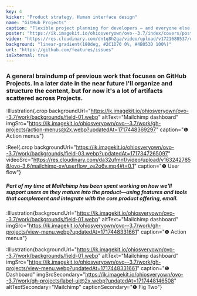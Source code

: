 ```yaml
---
key: 4
kicker: "Product strategy, Human interface design"
name: "GitHub Projects"
caption: "Flexible project planning for developers – and everyone else."
poster: "https://ik.imagekit.io/ohiosveryown/ovo--3.7/index/covers/poster__ghp3@3x.webp?updatedAt=1716577827769"
video: "https://res.cloudinary.com/dn1q8h2ga/video/upload/v1721680537/ovo-3.7/gh-projects/gh-projects_llnfmf.mp4"
background: "linear-gradient(180deg, #2C1D70 0%, #4B053D 100%)"
url: "https://github.com/features/issues"
isExternal: true
---
```


### A general braindump of previous work that focuses on GitHub Projects. In a later date in the near future I'll organize and structure the content, but for now it's a lot of artifacts scattered across Projects.

:Illustration{.crop backgroundUrl="https://ik.imagekit.io/ohiosveryown/ovo--3.7/work/backgrounds/field-01.webp" altText="Mailchimp dashboard" imgSrc="https://ik.imagekit.io/ohiosveryown/ovo--3.7/work/gh-projects/action-menus@2x.webp?updatedAt=1717448369297" caption="❶ Action menus"}

:Reel{.crop backgroundUrl="https://ik.imagekit.io/ohiosveryown/ovo--3.7/work/backgrounds/field-03.webp?updatedAt=1717347265097" videoSrc="https://res.cloudinary.com/da32ufmnf/video/upload/v1632427858/ovo-3.6/mailchimp-xv/userflow_ze2o6v.mp4#t=0.1" caption="❶ User flow"}

##### Part of my time at Mailchimp has been spent working on how we'll support users as they mature into the product—using features and tools that complement and integrate with the core product offering, email.

:Illustration{backgroundUrl="https://ik.imagekit.io/ohiosveryown/ovo--3.7/work/backgrounds/field-01.webp" altText="Mailchimp dashboard" imgSrc="https://ik.imagekit.io/ohiosveryown/ovo--3.7/work/gh-projects/view-menu.webp?updatedAt=1717448331661" caption="❶ Action menus"}

:Illustration{backgroundUrl="https://ik.imagekit.io/ohiosveryown/ovo--3.7/work/backgrounds/field-01.webp" altText="Mailchimp dashboard" imgSrc="https://ik.imagekit.io/ohiosveryown/ovo--3.7/work/gh-projects/view-menu.webp?updatedAt=1717448331661" caption="❶ Dashboard" imgSrcSecondary="https://ik.imagekit.io/ohiosveryown/ovo--3.7/work/gh-projects/label-ui@2x.webp?updatedAt=1717448146508" altTextSecondary="Mailchimp" captionSecondary="❶ Fig Two"}

